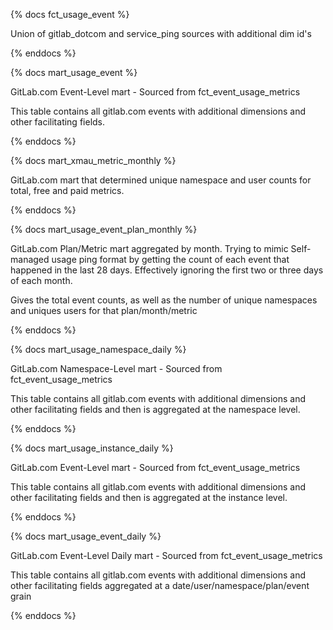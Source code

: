 {% docs fct_usage_event %}

Union of gitlab_dotcom and service_ping sources with additional dim id's

{% enddocs %}


{% docs mart_usage_event %}

GitLab.com Event-Level mart - Sourced from fct_event_usage_metrics

This table contains all gitlab.com events with additional dimensions and other facilitating fields.

{% enddocs %}


{% docs mart_xmau_metric_monthly %}

GitLab.com mart that determined unique namespace and user counts for total, free and paid metrics.

{% enddocs %}

{% docs mart_usage_event_plan_monthly %}

GitLab.com Plan/Metric mart aggregated by month. Trying to mimic Self-managed usage ping format by
getting the count of each event that happened in the last 28 days. Effectively ignoring the first two
or three days of each month.

Gives the total event counts, as well as the number of unique namespaces and uniques users for that plan/month/metric

{% enddocs %}

{% docs mart_usage_namespace_daily %}

GitLab.com Namespace-Level mart - Sourced from fct_event_usage_metrics

This table contains all gitlab.com events with additional dimensions and other facilitating fields and then is aggregated at the namespace level.

{% enddocs %}


{% docs mart_usage_instance_daily %}

GitLab.com Event-Level mart - Sourced from fct_event_usage_metrics

This table contains all gitlab.com events with additional dimensions and other facilitating fields and then is aggregated at the instance level.

{% enddocs %}


{% docs mart_usage_event_daily %}

GitLab.com Event-Level Daily mart - Sourced from fct_event_usage_metrics

This table contains all gitlab.com events with additional dimensions and other facilitating fields aggregated at a date/user/namespace/plan/event grain

{% enddocs %}
